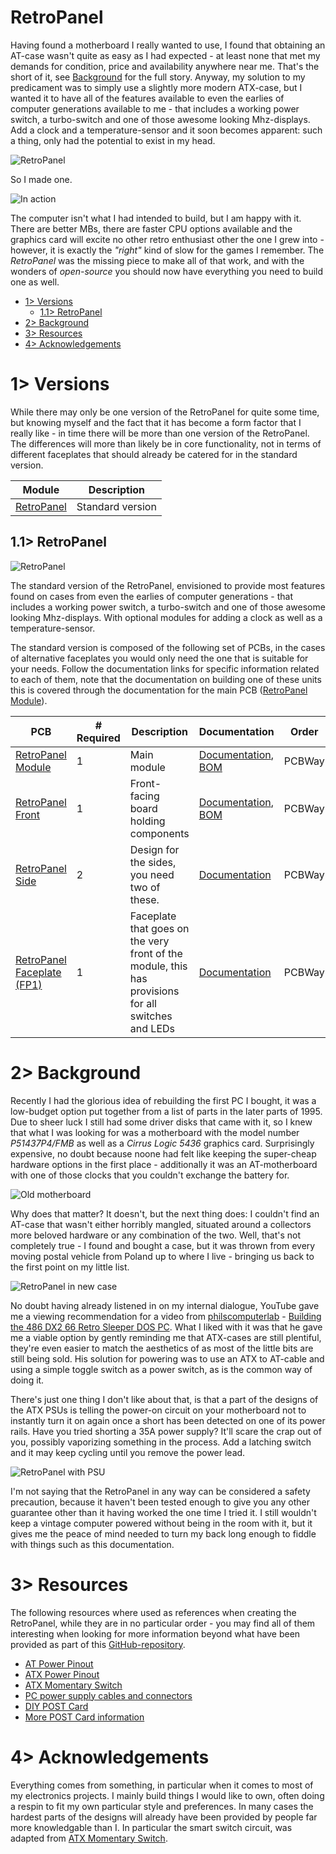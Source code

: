 # RetroPanel
Having found a motherboard I really wanted to use, I found that obtaining an AT-case wasn't quite as easy as I had expected - at least none that met my demands for condition, price and availability anywhere near me. That's the short of it, see [Background](#2-background) for the full story. Anyway, my solution to my predicament was to simply use a slightly more modern ATX-case, but I wanted it to have all of the features available to even the earlies of computer generations available to me - that includes a working power switch, a turbo-switch and one of those awesome looking Mhz-displays. Add a clock and a temperature-sensor and it soon becomes apparent: such a thing, only had the potential to exist in my head.

![RetroPanel](https://github.com/tebl/RetroPanel/raw/main/gallery/2022-11-16%2023.27.25.jpg)

So I made one.

![In action](https://github.com/tebl/RetroPanel/raw/main/gallery/2023-01-13%2018.41.06)

The computer isn't what I had intended to build, but I am happy with it. There are better MBs, there are faster CPU options available and the graphics card will excite no other retro enthusiast other the one I grew into - however, it is exactly the *"right"* kind of slow for the games I remember. The *RetroPanel* was the missing piece to make all of that work, and with the wonders of *open-source* you should now have everything you need to build one as well.

- [1> Versions](#1-versions)
  - [1.1> RetroPanel](#11-retropanel)
- [2> Background](#2-background)
- [3> Resources](#3-resources)
- [4> Acknowledgements](#4-acknowledgements)

# 1> Versions
While there may only be one version of the RetroPanel for quite some time, but knowing myself and the fact that it has become a form factor that I really like - in time there will be more than one version of the RetroPanel. The differences will more than likely be in core functionality, not in terms of different faceplates that should already be catered for in the standard version.

| Module                            | Description                                      |
| --------------------------------- | ------------------------------------------------ | 
| [RetroPanel](#11-retropanel)      | Standard version

## 1.1> RetroPanel
![RetroPanel](https://github.com/tebl/RetroPanel/raw/main/gallery/2022-11-16%2023.27.25.jpg)

The standard version of the RetroPanel, envisioned to provide most features found on cases from even the earlies of computer generations - that includes a working power switch, a turbo-switch and one of those awesome looking Mhz-displays. With optional modules for adding a clock as well as a temperature-sensor.

The standard version is composed of the following set of PCBs, in the cases of alternative faceplates you would only need the one that is suitable for your needs. Follow the documentation links for specific information related to each of them, note that the documentation on building one of these units this is covered through the documentation for the main PCB ([RetroPanel Module](https://github.com/tebl/BulkyMIDI-32/tree/main/BulkyMIDI-32%20Module)).

| PCB                 | # Required    | Description                        | Documentation                      | Order      |
| ---------------------- | ----------- | ---------------------------------- | ---------------------------------- | ---------- |
| [RetroPanel Module](https://github.com/tebl/BulkyMIDI-32/tree/main/BulkyMIDI-32%20Module) | 1 | Main module | [Documentation](https://github.com/tebl/RetroPanel/blob/main/RetroPanel%20Module/README.md), [BOM](https://github.com/tebl/RetroPanel/blob/main/RetroPanel%20Module/README.md#3-bom) | PCBWay
| [RetroPanel Front](https://github.com/tebl/BulkyMIDI-32/tree/main/BulkyMIDI-32%20Front) | 1 | Front-facing board holding components | [Documentation](https://github.com/tebl/RetroPanel/blob/main/RetroPanel%20Front/README.md), [BOM](https://github.com/tebl/RetroPanel/blob/main/RetroPanel%20Front/README.md#3-bom) | PCBWay
| [RetroPanel Side](https://github.com/tebl/BulkyMIDI-32/tree/main/BulkyMIDI-32%20Side) | 2 | Design for the sides, you need two of these. | [Documentation](https://github.com/tebl/RetroPanel/blob/main/RetroPanel%20Side/README.md) | PCBWay
| [RetroPanel Faceplate (FP1)](https://github.com/tebl/RetroPanel/tree/main/faceplates/RetroPanel%20FP1) | 1 | Faceplate that goes on the very front of the module, this has provisions for all switches and LEDs | [Documentation](https://github.com/tebl/RetroPanel/tree/main/faceplates/RetroPanel%20FP1) | PCBWay

# 2> Background
Recently I had the glorious idea of rebuilding the first PC I bought, it was a low-budget option put together from a list of parts in the later parts of 1995. Due to sheer luck I still had some driver disks that came with it, so I knew that what I was looking for was a motherboard with the model number *P51437P4/FMB* as well as a *Cirrus Logic 5436* graphics card. Surprisingly expensive, no doubt because noone had felt like keeping the super-cheap hardware options in the first place - additionally it was an AT-motherboard with one of those clocks that you couldn't exchange the battery for.

![Old motherboard](https://github.com/tebl/RetroPanel/raw/main/gallery/2022-11-18%2000.56.13.jpg)

Why does that matter? It doesn't, but the next thing does: I couldn't find an AT-case that wasn't either horribly mangled, situated around a collectors more beloved hardware or any combination of the two. Well, that's not completely true - I found and bought a case, but it was thrown from every moving postal vehicle from Poland up to where I live - bringing us back to the first point on my little list.

![RetroPanel in new case](https://github.com/tebl/RetroPanel/raw/main/gallery/2023-01-13%2018.41.06.jpg)

No doubt having already listened in on my internal dialogue, YouTube gave me a viewing recommendation for a video from [philscomputerlab](https://www.youtube.com/@philscomputerlab) - [Building the 486 DX2 66 Retro Sleeper DOS PC](https://youtu.be/9bqqpuJ7M_I). What I liked with it was that he gave me a viable option by gently reminding me that ATX-cases are still plentiful, they're even easier to match the aesthetics of as most of the little bits are still being sold. His solution for powering was to use an ATX to AT-cable and using a simple toggle switch as a power switch, as is the common way of doing it.

There's just one thing I don't like about that, is that a part of the designs of the ATX PSUs is telling the power-on circuit on your motherboard not to instantly turn it on again once a short has been detected on one of its power rails. Have you tried shorting a 35A power supply? It'll scare the crap out of you, possibly vaporizing something in the process. Add a latching switch and it may keep cycling until you remove the power lead.

![RetroPanel with PSU](https://github.com/tebl/RetroPanel/raw/main/gallery/2022-11-10%2000.19.29.jpg)

I'm not saying that the RetroPanel in any way can be considered a safety precaution, because it haven't been tested enough to give you any other guarantee other than it having worked the one time I tried it. I still wouldn't keep a vintage computer powered without being in the room with it, but it gives me the peace of mind needed to turn my back long enough to fiddle with things such as this documentation.


# 3> Resources
The following resources where used as references when creating the RetroPanel, while they are in no particular order - you may find all of them interesting when looking for more information beyond what have been provided as part of this [GitHub-repository](https://github.com/tebl/RetroPanel). 

- [AT Power Pinout](http://www.hilmanind.com/pinouts/atpwr.htm)
- [ATX Power Pinout](https://www.etechnog.com/2022/03/atx-power-supply-pinout-diagram.html)
- [ATX Momentary Switch](https://www.instructables.com/Latching-Momentary-Switch-for-ATX-PSU-Conversion/)
- [PC power supply cables and connectors](http://www.playtool.com/pages/psuconnectors/connectors.html)
- [DIY POST Card](https://bbright.tripod.com/information/postcard.htm)
- [More POST Card information](https://www.minuszerodegrees.net/misc/post_cards.htm)


# 4> Acknowledgements
Everything comes from something, in particular when it comes to most of my electronics projects. I mainly build things I would like to own, often doing a respin to fit my own particular style and preferences. In many cases the hardest parts of the designs will already have been provided by people far more knowledgable than I. In particular the smart switch circuit, was adapted from [ATX Momentary Switch](https://www.instructables.com/Latching-Momentary-Switch-for-ATX-PSU-Conversion/).